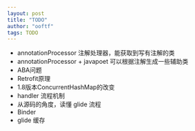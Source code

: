 ```yaml
---
layout: post
title: "TODO"
author: "ooftf"
tags: TODO
---
```


* annotationProcessor    注解处理器，能获取到写有注解的类
* annotationProcessor + javapoet  可以根据注解生成一些辅助类
* ABA问题
* Retrofit原理
* 1.8版本ConcurrentHashMap的改变
* handler 流程机制
* 从源码的角度，读懂 glide 流程
* Binder
* glide 缓存